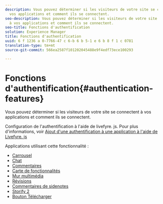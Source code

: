 ```yaml
---
description: Vous pouvez déterminer si les visiteurs de votre site se connectent à
  vos applications et comment ils se connectent.
seo-description: Vous pouvez déterminer si les visiteurs de votre site se connectent
  à vos applications et comment ils se connectent.
seo-title: Fonctions d'authentification
solution: Experience Manager
title: Fonctions d'authentification
uuid: 6 f 1236 a 0-7766-47 c 6-b 6 b 5-1 e 6 b 8 f 1 c 0781
translation-type: tm+mt
source-git-commit: 566ea2587f101202045488e9f4edf73ece100293

---
```



# Fonctions d'authentification{#authentication-features}

Vous pouvez déterminer si les visiteurs de votre site se connectent à vos applications et comment ils se connectent.

Configuration de l'authentification à l'aide de livefyre. js. Pour plus d'informations, voir [Ajout d'une authentification à une application à l'aide de Livefyre. js](/help/implementation/c-getting-started/c-implementation-process/c-using-livefyre.js-to-create-customize-and-use-apps-on-your-site.md)

Applications utilisant cette fonctionnalité :

* [Carrousel](../c-about-apps/c-carousel-app/c-carousel-app.md#c_carousel_app)
* [Chat](../c-about-apps/c-chat-app/c-chat-app.md#c_chat_app)
* [Commentaires](/help/using/c-about-apps/c-comments/c-comments.md)
* [Carte de fonctionnalités](../c-about-apps/c-feature-card-app/c-feature-card-app.md#c_feature_card_app)
* [Mur multimédia](../c-about-apps/c-media-wall-app/c-media-wall-app.md#c_media_wall_app)
* [Révisions](../c-about-apps/c-reviews-app/c-reviews-app.md#c_reviews_app)
* [Commentaires de sidenotes](../c-about-apps/c-sidenotes-app/c-sidenotes-app.md#c_sidenotes_app)
* [Storify 2](../c-about-apps/c-storify2/c-storify2.md#c_storify2)
* [Bouton Télécharger](../c-about-apps/c-upload-button-app/c-upload-button-app.md#c_upload_button_app)

